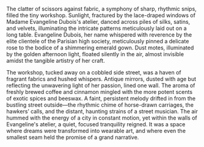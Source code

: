 The clatter of scissors against fabric, a symphony of sharp, rhythmic snips, filled the tiny workshop.  Sunlight, fractured by the lace-draped windows of Madame Evangeline Dubois's atelier, danced across piles of silks, satins, and velvets, illuminating the intricate patterns meticulously laid out on a long table.  Evangeline Dubois, her name whispered with reverence by the elite clientele of the Parisian high society, meticulously pinned a delicate rose to the bodice of a shimmering emerald gown.  Dust motes, illuminated by the golden afternoon light, floated silently in the air, almost invisible amidst the tangible artistry of her craft.

The workshop, tucked away on a cobbled side street, was a haven of fragrant fabrics and hushed whispers.  Antique mirrors, dusted with age but reflecting the unwavering light of her passion, lined one wall.  The aroma of freshly brewed coffee and cinnamon mingled with the more potent scents of exotic spices and beeswax.  A faint, persistent melody drifted in from the bustling street outside—the rhythmic chime of horse-drawn carriages, the hawkers’ calls, and the distant, haunting strains of a street musician.  The air hummed with the energy of a city in constant motion, yet within the walls of Evangeline's atelier, a quiet, focused tranquility reigned.  It was a space where dreams were transformed into wearable art, and where even the smallest seam held the promise of a grand narrative.
